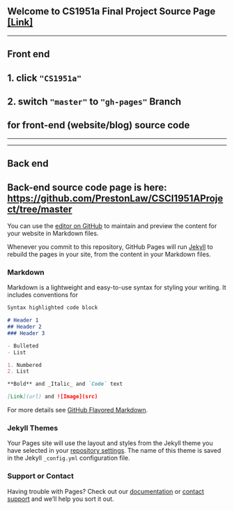## Welcome to CS1951a Final Project Source Page [[Link]](https://pengyangwu.github.io/CS1951a/)
---------------------------------------------------------
##        Front end
## 1. click <code>"CS1951a"</code>
## 2. switch <code>"master"</code> to <code>"gh-pages"</code> Branch 
##    for front-end (website/blog) source code
---------------------------------------------------------

---------------------------------------------------------
##        Back end
## Back-end source code page is here: https://github.com/PrestonLaw/CSCI1951AProject/tree/master

You can use the [editor on GitHub](https://github.com/pengyangwu/CS1951a/edit/master/README.md) to maintain and preview the content for your website in Markdown files.

Whenever you commit to this repository, GitHub Pages will run [Jekyll](https://jekyllrb.com/) to rebuild the pages in your site, from the content in your Markdown files.

### Markdown

Markdown is a lightweight and easy-to-use syntax for styling your writing. It includes conventions for

```markdown
Syntax highlighted code block

# Header 1
## Header 2
### Header 3

- Bulleted
- List

1. Numbered
2. List

**Bold** and _Italic_ and `Code` text

[Link](url) and ![Image](src)
```

For more details see [GitHub Flavored Markdown](https://guides.github.com/features/mastering-markdown/).

### Jekyll Themes

Your Pages site will use the layout and styles from the Jekyll theme you have selected in your [repository settings](https://github.com/pengyangwu/CS1951a/settings). The name of this theme is saved in the Jekyll `_config.yml` configuration file.

### Support or Contact

Having trouble with Pages? Check out our [documentation](https://help.github.com/categories/github-pages-basics/) or [contact support](https://github.com/contact) and we’ll help you sort it out.
